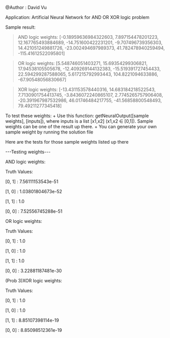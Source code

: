 @Author : David Vu

Application: Artificial Neural Network for AND OR XOR logic problem

Sample result:
> AND logic weights:  [-0.18959636984322603, 7.897154478201223, 12.167765493884689,
> -14.751600422231201, -9.707496739356303, 14.421051249881726, -23.002494697989373,
> 41.782478940259494, -115.41612522095801]

> OR logic weights:  [5.548746051403271, 15.69354299306821, 17.94538105505678,
> -12.409269144132383, -15.519391727454433, 22.594299287588065, 5.617215792993443,
> 104.8221094633886, -67.90548056830667]

> XOR logic weights:  [-13.431153578440316, 14.683184218522543, 7.7130901754413745, 
> -3.8436072240865107, 2.7745265757906408, -20.391967987532986, 46.01746484217755, 
> -41.56858800548493, 79.49211277345418]


To test these weights:
	+ Use this function: getNeuralOutput([sample weights], [inputs]), where inputs is a list [x1,x2] (x1,x2 ∈ [0,1]). Sample weights can be one of the result up there.
	+ You can generate your own sample weight by running the solution file


Here are the tests for those sample weights listed up there

---Testing weights---

AND logic weights: 

Truth Values:

[0, 1] : 7.56111153543e-51

[1, 0] : 1.03801804673e-52

[1, 1] : 1.0

[0, 0] : 7.52556745288e-51



OR logic weights: 

Truth Values:

[0, 1] : 1.0

[1, 0] : 1.0

[1, 1] : 1.0

[0, 0] : 3.22881187481e-30



(Prob 3)XOR logic weights: 

Truth Values:

[0, 1] : 1.0

[1, 0] : 1.0

[1, 1] : 8.85107398114e-19

[0, 0] : 8.85098512361e-19





